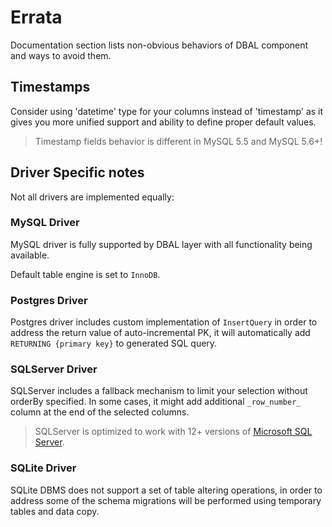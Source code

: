 # Errata
Documentation section lists non-obvious behaviors of DBAL component and ways to avoid them.

## Timestamps
Consider using 'datetime' type for your columns instead of 'timestamp' as it gives you more unified support and ability
to define proper default values.

> Timestamp fields behavior is different in MySQL 5.5 and MySQL 5.6+!

## Driver Specific notes
Not all drivers are implemented equally:

### MySQL Driver
MySQL driver is fully supported by DBAL layer with all functionality being available.

Default table engine is set to `InnoDB`.

### Postgres Driver
Postgres driver includes custom implementation of `InsertQuery` in order to address the return value of
auto-incremental PK, it will automatically add `RETURNING {primary key}` to generated SQL query.

### SQLServer Driver
SQLServer includes a fallback mechanism to limit your selection without orderBy specified. In some cases, it might add
additional `_row_number_` column at the end of the selected columns.

> SQLServer is optimized to work with 12+ versions of [Microsoft SQL Server](https://www.microsoft.com/en-us/sql-server/).

### SQLite Driver
SQLite DBMS does not support a set of table altering operations, in order to address some of the schema migrations will be
performed using temporary tables and data copy.
